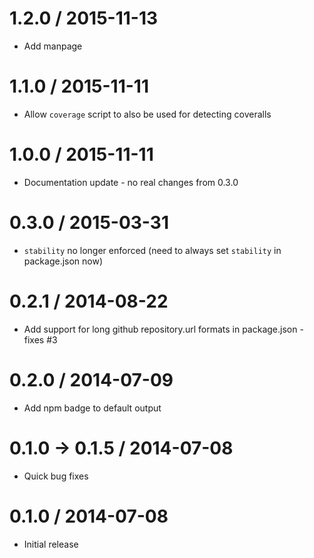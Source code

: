 1.2.0  / 2015-11-13
===================
  * Add manpage

1.1.0  / 2015-11-11
===================
  * Allow `coverage` script to also be used for detecting coveralls

1.0.0  / 2015-11-11
===================
  * Documentation update - no real changes from 0.3.0

0.3.0  / 2015-03-31
===================
  * `stability` no longer enforced (need to always set `stability` in package.json now)

0.2.1  / 2014-08-22
===================
  * Add support for long github repository.url formats in package.json - fixes #3

0.2.0  / 2014-07-09
===================
  * Add npm badge to default output

0.1.0 -> 0.1.5 / 2014-07-08
===================
  * Quick bug fixes

0.1.0 / 2014-07-08
===================
  * Initial release
